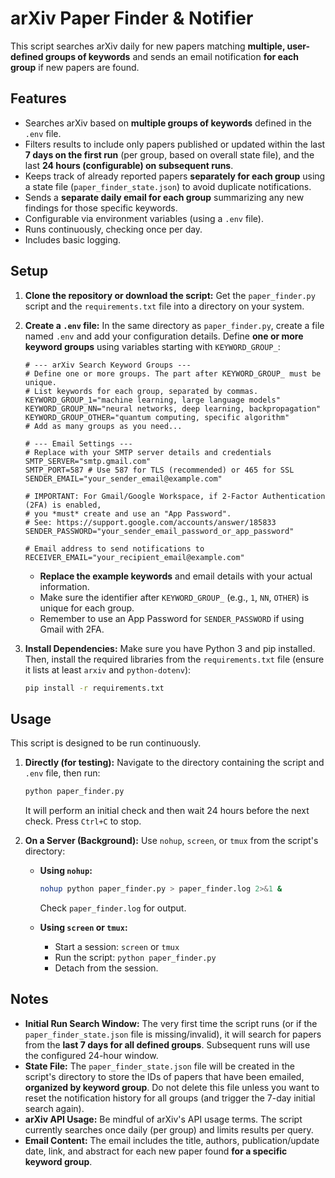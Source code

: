 # arXiv Paper Finder & Notifier

This script searches arXiv daily for new papers matching **multiple, user-defined groups of keywords** and sends an email notification **for each group** if new papers are found.

## Features

*   Searches arXiv based on **multiple groups of keywords** defined in the `.env` file.
*   Filters results to include only papers published or updated within the last **7 days on the first run** (per group, based on overall state file), and the last **24 hours (configurable) on subsequent runs**.
*   Keeps track of already reported papers **separately for each group** using a state file (`paper_finder_state.json`) to avoid duplicate notifications.
*   Sends a **separate daily email for each group** summarizing any new findings for those specific keywords.
*   Configurable via environment variables (using a `.env` file).
*   Runs continuously, checking once per day.
*   Includes basic logging.

## Setup

1.  **Clone the repository or download the script:**
    Get the `paper_finder.py` script and the `requirements.txt` file into a directory on your system.

2.  **Create a `.env` file:**
    In the same directory as `paper_finder.py`, create a file named `.env` and add your configuration details. Define **one or more keyword groups** using variables starting with `KEYWORD_GROUP_`:

    ```dotenv
    # --- arXiv Search Keyword Groups ---
    # Define one or more groups. The part after KEYWORD_GROUP_ must be unique.
    # List keywords for each group, separated by commas.
    KEYWORD_GROUP_1="machine learning, large language models"
    KEYWORD_GROUP_NN="neural networks, deep learning, backpropagation"
    KEYWORD_GROUP_OTHER="quantum computing, specific algorithm"
    # Add as many groups as you need...

    # --- Email Settings --- 
    # Replace with your SMTP server details and credentials
    SMTP_SERVER="smtp.gmail.com" 
    SMTP_PORT=587 # Use 587 for TLS (recommended) or 465 for SSL
    SENDER_EMAIL="your_sender_email@example.com"

    # IMPORTANT: For Gmail/Google Workspace, if 2-Factor Authentication (2FA) is enabled, 
    # you *must* create and use an "App Password". 
    # See: https://support.google.com/accounts/answer/185833
    SENDER_PASSWORD="your_sender_email_password_or_app_password" 

    # Email address to send notifications to
    RECEIVER_EMAIL="your_recipient_email@example.com" 
    ```
    *   **Replace the example keywords** and email details with your actual information.
    *   Make sure the identifier after `KEYWORD_GROUP_` (e.g., `1`, `NN`, `OTHER`) is unique for each group.
    *   Remember to use an App Password for `SENDER_PASSWORD` if using Gmail with 2FA.

3.  **Install Dependencies:**
    Make sure you have Python 3 and pip installed. Then, install the required libraries from the `requirements.txt` file (ensure it lists at least `arxiv` and `python-dotenv`):
    ```bash
    pip install -r requirements.txt 
    ```

## Usage

This script is designed to be run continuously.

1.  **Directly (for testing):**
    Navigate to the directory containing the script and `.env` file, then run:
    ```bash
    python paper_finder.py
    ```
    It will perform an initial check and then wait 24 hours before the next check. Press `Ctrl+C` to stop.

2.  **On a Server (Background):**
    Use `nohup`, `screen`, or `tmux` from the script's directory:

    *   **Using `nohup`:**
        ```bash
        nohup python paper_finder.py > paper_finder.log 2>&1 &
        ```
        Check `paper_finder.log` for output.

    *   **Using `screen` or `tmux`:**
        -   Start a session: `screen` or `tmux`
        -   Run the script: `python paper_finder.py`
        -   Detach from the session.

## Notes

*   **Initial Run Search Window:** The very first time the script runs (or if the `paper_finder_state.json` file is missing/invalid), it will search for papers from the **last 7 days for all defined groups**. Subsequent runs will use the configured 24-hour window.
*   **State File:** The `paper_finder_state.json` file will be created in the script's directory to store the IDs of papers that have been emailed, **organized by keyword group**. Do not delete this file unless you want to reset the notification history for all groups (and trigger the 7-day initial search again).
*   **arXiv API Usage:** Be mindful of arXiv's API usage terms. The script currently searches once daily (per group) and limits results per query.
*   **Email Content:** The email includes the title, authors, publication/update date, link, and abstract for each new paper found **for a specific keyword group**. 